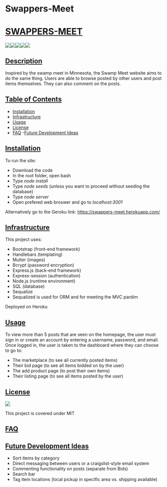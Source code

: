 # Swappers-Meet

# <ins>SWAPPERS-MEET</ins>
![](https://img.shields.io/badge/JavaScript-323330?style=for-the-badge&logo=javascript&logoColor=F7DF1E)![](https://img.shields.io/badge/Node.js-43853D?style=for-the-badge&logo=node.js&logoColor=white)![](https://img.shields.io/badge/Express.js-404D59?style=for-the-badge)![](https://img.shields.io/badge/MySQL-00000F?style=for-the-badge&logo=mysql&logoColor=white)![](https://img.shields.io/badge/-Sequelize-d3d3d3?style=for-the-badge&logo=sequelize&logoColor=52B0E7)
## <ins>Description</ins>
Inspired by the swamp meet in Minnesota, the Swamp Meet website aims to do the same thing. Users are able to browse posted by other users and post items themselves. They can also comment on the posts.  

## <ins>Table of Contents</ins>
- [Installation](#installation)
- [Infrastructure](#infrastructure)
- [Usage](#usage)
- [License](#license)
- [FAQ](#faq)
-[Future Development Ideas](#future-development-ideas)

## <ins>Installation</ins>  
 To run the site:  
 - Download the code  
 - In the root folder, open bash  
 - Type *node install*  
 - Type *node seeds* (unless you want to proceed without seeding the database)  
 - Type *node server*  
 - Open prefered web broswer and go to *localhost:3001*  

 Alternatively go to the Geroku link: https://swappers-meet.herokuapp.com/   
 
## <ins>Infrastructure</ins>  
This project uses:  
- Bootstrap (front-end framework)  
- Handlebars (templating)
- Multer (images)  
- Bcrypt (password encryption)
- Express.js (back-end framework)
- Express-session (authentication)
- Node.js (runtime environment)
- SQL (database)
- Sequalize  
 - Sequalized is used for ORM and for meeting the MVC pardim

Deployed on Heroku
## <ins>Usage</ins>

 To view more than 5 posts that are seen on the homepage, the user must sign in or create an account by entering a username, password, and email.  
 Once logged in, the user is taken to the dashboard where they can choose to go to:  
 - The marketplace (to see all currently posted items)  
 - Their bid page (to see all items bidded on by the user)  
 - The add product page (to post their own items)  
 - Their listing page (to see all items posted by the user)  
 


## <ins>License</ins>
![](https://img.shields.io/badge/License-MIT%20-blue?style=flat-square)

This project is covered under MIT


## <ins>FAQ</ins>

## <ins>Future Development Ideas</ins>
- Sort items by category  
- Direct messaging between users or a craigslist-style email system  
- Commenting functionality on posts (separate from Bids)  
- Search bar  
- Tag item locations (local pickup in specific area vs. shipping available)  


